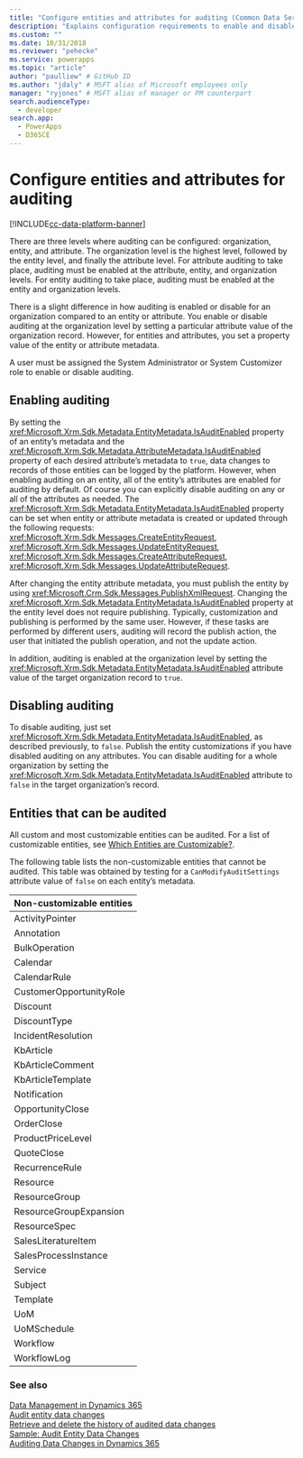 ```yaml
---
title: "Configure entities and attributes for auditing (Common Data Service) | Microsoft Docs" # Intent and product brand in a unique string of 43-59 chars including spaces
description: "Explains configuration requirements to enable and disable auditing of entities and their attributes." # 115-145 characters including spaces. This abstract displays in the search result.
ms.custom: ""
ms.date: 10/31/2018
ms.reviewer: "pehecke"
ms.service: powerapps
ms.topic: "article"
author: "paulliew" # GitHub ID
ms.author: "jdaly" # MSFT alias of Microsoft employees only
manager: "ryjones" # MSFT alias of manager or PM counterpart
search.audienceType: 
  - developer
search.app: 
  - PowerApps
  - D365CE
---
```

# Configure entities and attributes for auditing

[!INCLUDE[cc-data-platform-banner](../../includes/cc-data-platform-banner.md)]

There are three levels where auditing can be configured: organization, entity, and attribute. The organization level is the highest level, followed by the entity level, and finally the attribute level. For attribute auditing to take place, auditing must be enabled at the attribute, entity, and organization levels. For entity auditing to take place, auditing must be enabled at the entity and organization levels.  
  
 There is a slight difference in how auditing is enabled or disable for an organization compared to an entity or attribute. You enable or disable auditing at the organization level by setting a particular attribute value of the organization record. However, for entities and attributes, you set a property value of the entity or attribute metadata.  
  
 A user must be assigned the System Administrator or System Customizer role to enable or disable auditing.  
  
## Enabling auditing  

 By setting the <xref:Microsoft.Xrm.Sdk.Metadata.EntityMetadata.IsAuditEnabled> property of an entity’s metadata and the <xref:Microsoft.Xrm.Sdk.Metadata.AttributeMetadata.IsAuditEnabled> property of each desired attribute’s metadata to `true`, data changes to records of those entities can be logged by the platform. However, when enabling auditing on an entity, all of the entity’s attributes are enabled for auditing by default. Of course you can explicitly disable auditing on any or all of the attributes as needed. The <xref:Microsoft.Xrm.Sdk.Metadata.EntityMetadata.IsAuditEnabled> property can be set when entity or attribute metadata is created or updated through the following requests: <xref:Microsoft.Xrm.Sdk.Messages.CreateEntityRequest>, <xref:Microsoft.Xrm.Sdk.Messages.UpdateEntityRequest>, <xref:Microsoft.Xrm.Sdk.Messages.CreateAttributeRequest>, <xref:Microsoft.Xrm.Sdk.Messages.UpdateAttributeRequest>.  
  
 After changing the entity attribute metadata, you must publish the entity by using <xref:Microsoft.Crm.Sdk.Messages.PublishXmlRequest>. Changing the <xref:Microsoft.Xrm.Sdk.Metadata.EntityMetadata.IsAuditEnabled> property at the entity level does not require publishing. Typically, customization and publishing is performed by the same user. However, if these tasks are performed by different users, auditing will record the publish action, the user that initiated the publish operation, and not the update action.  
  
 In addition, auditing is enabled at the organization level by setting the <xref:Microsoft.Xrm.Sdk.Metadata.EntityMetadata.IsAuditEnabled> attribute value of the target organization record to `true`.  
  
## Disabling auditing  
 To disable auditing, just set <xref:Microsoft.Xrm.Sdk.Metadata.EntityMetadata.IsAuditEnabled>, as described previously, to `false`. Publish the entity customizations if you have disabled auditing on any attributes. You can disable auditing for a whole organization by setting the <xref:Microsoft.Xrm.Sdk.Metadata.EntityMetadata.IsAuditEnabled> attribute to `false` in the target organization’s record.  
  
## Entities that can be audited  
 All custom and most customizable entities can be audited. For a list of customizable entities, see [Which Entities are Customizable?](/dynamics365/customer-engagement/developer/which-entities-are-customizable).  
  
 The following table lists the non-customizable entities that cannot be audited. This table was obtained by testing for a `CanModifyAuditSettings` attribute value of `false` on each entity’s metadata.  
  
|Non-customizable entities|  
|-|  
|ActivityPointer|  
|Annotation|  
|BulkOperation|  
|Calendar|  
|CalendarRule|  
|CustomerOpportunityRole|  
|Discount|  
|DiscountType|  
|IncidentResolution|  
|KbArticle|  
|KbArticleComment|  
|KbArticleTemplate|  
|Notification|  
|OpportunityClose|  
|OrderClose|  
|ProductPriceLevel|  
|QuoteClose|  
|RecurrenceRule|  
|Resource|  
|ResourceGroup|  
|ResourceGroupExpansion|  
|ResourceSpec|  
|SalesLiteratureItem|  
|SalesProcessInstance|  
|Service|  
|Subject|  
|Template|  
|UoM|  
|UoMSchedule|  
|Workflow|  
|WorkflowLog|  
  
### See also  
 [Data Management in Dynamics 365](/dynamics365/customer-engagement/developer/manage-data)   
 [Audit entity data changes](/dynamics365/customer-engagement/developer/audit-entity-data-changes)   
 [Retrieve and delete the history of audited data changes](retrieve-and-delete-the-history-of-audited-data-changes.md)   
 [Sample: Audit Entity Data Changes](/dynamics365/customer-engagement/developer/sample-audit-entity-data-changes)   
 [Auditing Data Changes in Dynamics 365](/dynamics365/customer-engagement/developer/audit-entity-data-changes)